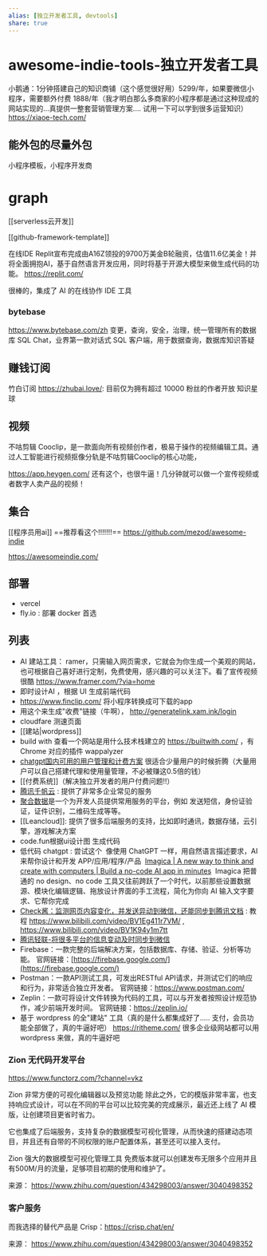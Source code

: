 ```yaml
---
alias: [独立开发者工具, devtools]
share: true
---
```


# awesome-indie-tools-独立开发者工具

小鹅通：1分钟搭建自己的知识商铺（这个感觉很好用）5299/年，如果要微信小程序，需要额外付费 1888/年（我才明白那么多商家的小程序都是通过这种现成的网站实现的...真提供一整套营销管理方案.... 试用一下可以学到很多运营知识）
https://xiaoe-tech.com/

## 能外包的尽量外包
小程序模板，小程序开发商

# graph
[[serverless云开发]]

[[github-framework-template]]

在线IDE Replit宣布完成由A16Z领投的9700万美金B轮融资，估值11.6亿美金！并将全面拥抱AI，基于自然语言开发应用，同时将基于开源大模型来做生成代码的功能。
https://replit.com/

很棒的，集成了 AI 的在线协作 IDE 工具

### bytebase
https://www.bytebase.com/zh
变更，查询，安全，治理，统一管理所有的数据库
SQL Chat，业界第一款对话式 SQL 客户端，用于数据查询，数据库知识答疑

## 赚钱订阅
竹白订阅 https://zhubai.love/: 目前仅为拥有超过 10000 粉丝的作者开放
知识星球

## 视频
不咕剪辑 Cooclip，是一款面向所有视频创作者，极易于操作的视频编辑工具。通过人工智能进行视频抠像分轨是不咕剪辑Cooclip的核心功能，

https://app.heygen.com/ 还有这个，也很牛逼！几分钟就可以做一个宣传视频或者数字人卖产品的视频！

## 集合
[[程序员用ai]]
==推荐看这个!!!!!!!==
https://github.com/mezod/awesome-indie

https://awesomeindie.com/

## 部署
- vercel
- fly.io  : 部署 docker 首选

## 列表
- AI 建站工具： ramer，只需输入网页需求，它就会为你生成一个美观的网站，也可根据自己喜好进行定制，免费使用，感兴趣的可以关注下。看了宣传视频很酷  https://www.framer.com/?via=home
- 即时设计AI ，根据 UI 生成前端代码
- https://www.finclip.com/ 将小程序转换成可下载的app
- 用这个来生成"收费"链接（牛啊）， http://generatelink.xam.ink/login
- cloudfare 测速页面
- [[建站|wordpress]]
- build with 查看一个网站是用什么技术栈建立的  https://builtwith.com/ ，有 Chrome 对应的插件 wappalyzer 
- [chatgpt国内可用的用户管理和计费方案](https://a.ftqq.com/2023/04/18/api2d-developer-program/)  很适合少量用户的时候折腾（大量用户可以自己搭建代理和使用量管理，不必被赚这0.5倍的钱）
- [[付费系统]]（解决独立开发者的用户付费问题!!）
- [腾讯千帆云](https://market.cloud.tencent.com/) : 提供了非常多企业常见的服务
- [聚合数据](https://www.juhe.cn/apiservice)是一个为开发人员提供常用服务的平台，例如 发送短信，身份证验证，证件识别，二维码生成等等。
- [[Leancloud]]: 提供了很多后端服务的支持，比如即时通讯，数据存储，云引擎，游戏解决方案
- code.fun根据ui设计图 生成代码
- 低代码 chatgpt : 尝试这个  像使用 ChatGPT 一样，用自然语言描述要求，AI 来帮你设计和开发 APP/应用/程序/产品  [Imagica | A new way to think and create with computers | Build a no-code AI app in minutes](https://get.imagica.ai/studio)  Imagica 把普通的 no design、no code 工具又往前跨跃了一个时代，以前那些设置数据源、模块化编辑逻辑、拖放设计界面的手工流程，简化为你向 AI 输入文字要求、它帮你完成
- [Check酱：监测网页内容变化，并发送异动到微信，还能同步到腾讯文档](https://github.com/easychen/checkchan-dist) : 教程 https://www.bilibili.com/video/BV1Eg411r7VM/ ,  https://www.bilibili.com/video/BV1K94y1m7tt
- [腾讯轻联-将很多平台的信息变动及时同步到微信](https://qinglian.tencent.com/)
- Firebase：一款完整的后端解决方案，包括数据库、存储、验证、分析等功能。 官网链接：[https://firebase.google.com/](https://firebase.google.com/)
- Postman：一款API测试工具，可发出RESTful API请求，并测试它们的响应和行为，非常适合独立开发者。 官网链接：https://www.postman.com/
- Zeplin：一款可将设计文件转换为代码的工具，可以与开发者按照设计规范协作，减少前端开发时间。 官网链接：https://zeplin.io/
- 基于 wordpress 的全"建站" 工具（真的是什么都集成好了..... 支付，会员功能全部做了，真的牛逼好吧） https://ritheme.com/  很多企业级网站都可以用 wordpress 来做，真的牛逼好吧


### Zion 无代码开发平台
https://www.functorz.com/?channel=vkz

Zion 非常方便的可视化编辑器以及预览功能
除此之外，它的模版非常丰富，也支持响应式设计，可以在不同的平台可以比较完美的完成展示，最近还上线了 AI 模版，让创建项目更省时省力。

它也集成了后端服务，支持复杂的数据模型可视化管理，从而快速的搭建动态项目，并且还有自带的不同权限的账户配置体系，甚至还可以接入支付。

Zion 强大的数据模型可视化管理工具
免费版本就可以创建发布无限多个应用并且有500M/月的流量，足够项目初期的使用和维护了。

来源：  https://www.zhihu.com/question/434298003/answer/3040498352

### 客户服务
而我选择的替代产品是 Crisp：https://crisp.chat/en/

来源：  https://www.zhihu.com/question/434298003/answer/3040498352